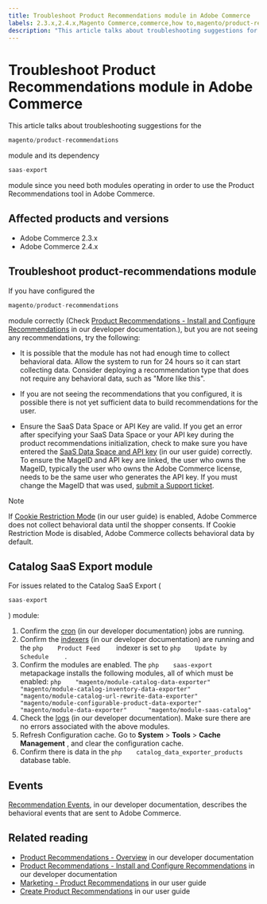 ```yaml
---
title: Troubleshoot Product Recommendations module in Adobe Commerce
labels: 2.3.x,2.4.x,Magento Commerce,commerce,how to,magento/product-recommendations,module,product,product-recommendations,recommendations,saas-export,Adobe Commerce,on-premises,cloud infrastructure
description: "This article talks about troubleshooting suggestions for the"
---
```


# Troubleshoot Product Recommendations module in Adobe Commerce

This article talks about troubleshooting suggestions for the

```php
magento/product-recommendations
```

module and its dependency

```php
saas-export
```

module since you need both modules operating in order to use the Product Recommendations tool in Adobe Commerce.

## Affected products and versions

* Adobe Commerce 2.3.x
* Adobe Commerce 2.4.x

## Troubleshoot product-recommendations module

If you have configured the

```php
magento/product-recommendations
```

module correctly (Check [Product Recommendations - Install and Configure Recommendations](https://devdocs.magento.com/recommendations/install-configure.html) in our developer documentation.), but you are not seeing any recommendations, try the following:

* It is possible that the module has not had enough time to collect behavioral data. Allow the system to run for 24 hours so it can start collecting data. Consider deploying a recommendation type that does not require any behavioral data, such as "More like this".

* If you are not seeing the recommendations that you configured, it is possible there is not yet sufficient data to build recommendations for the user.

* Ensure the SaaS Data Space or API Key are valid. If you get an error after specifying your SaaS Data Space or your API key during the product recommendations initialization, check to make sure you have entered the [SaaS Data Space and API key](https://docs.magento.com/user-guide/configuration/services/saas.html) (in our user guide) correctly. To ensure the MageID and API key are linked, the user who owns the MageID, typically the user who owns the Adobe Commerce license, needs to be the same user who generates the API key. If you must change the MageID that was used, [submit a Support ticket](https://support.magento.com/hc/en-us/articles/360000913794#submit-ticket).

>[!NOTE]
>
>If [Cookie Restriction Mode](https://docs.magento.com/m2/ce/user_guide/stores/compliance-cookie-restriction-mode.html) (in our user guide) is enabled, Adobe Commerce does not collect behavioral data until the shopper consents. If Cookie Restriction Mode is disabled, Adobe Commerce collects behavioral data by default.

## Catalog SaaS Export module

For issues related to the Catalog SaaS Export (

```php
saas-export
```

) module:

1. Confirm the [cron](https://devdocs.magento.com/guides/v2.3/config-guide/cli/config-cli-subcommands-cron.html) (in our developer documentation) jobs are running.
1. Confirm the [indexers](https://devdocs.magento.com/guides/v2.3/config-guide/cli/config-cli-subcommands-index.html) (in our developer documentation) are running and the    ```php    Product Feed    ```    indexer is set to    ```php    Update by Schedule    ```    .
1. Confirm the modules are enabled. The    ```php    saas-export    ```    metapackage installs the following modules, all of which must be enabled:    ```php    "magento/module-catalog-data-exporter"      "magento/module-catalog-inventory-data-exporter"      "magento/module-catalog-url-rewrite-data-exporter"      "magento/module-configurable-product-data-exporter"      "magento/module-data-exporter"      "magento/module-saas-catalog"    ```
1. Check the [logs](https://devdocs.magento.com/guides/v2.3/config-guide/cli/logging.html) (in our developer documentation). Make sure there are no errors associated with the above modules.
1. Refresh Configuration cache. Go to **System** > **Tools** > **Cache Management** , and clear the configuration cache.
1. Confirm there is data in the    ```php    catalog_data_exporter_products    ```    database table.

## Events

 [Recommendation Events](https://devdocs.magento.com/recommendations/verify.html), in our developer documentation, describes the behavioral events that are sent to Adobe Commerce.

## Related reading

* [Product Recommendations - Overview](https://devdocs.magento.com/recommendations/product-recs.html) in our developer documentation
* [Product Recommendations - Install and Configure Recommendations](https://devdocs.magento.com/recommendations/install-configure.html) in our developer documentation
* [Marketing - Product Recommendations](https://docs.magento.com/m2/ee/user_guide/marketing/product-recommendations.html) in our user guide
* [Create Product Recommendations](https://docs.magento.com/m2/ee/user_guide/marketing/create-new-rec.html) in our user guide 

